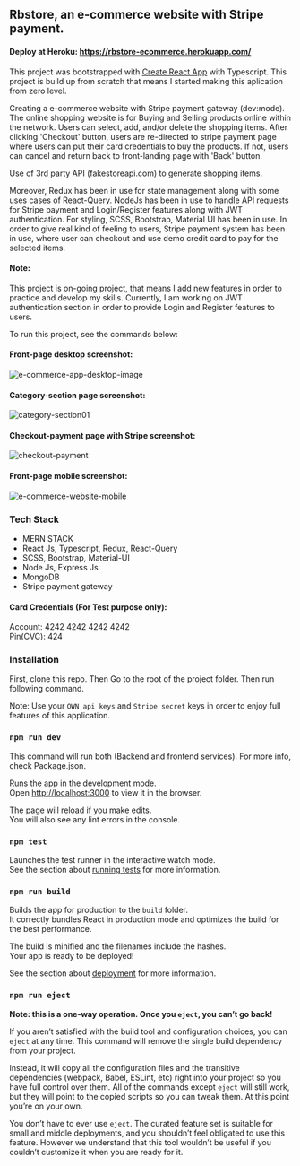 ## Rbstore, an e-commerce website with Stripe payment.

#### Deploy at Heroku: https://rbstore-ecommerce.herokuapp.com/

This project was bootstrapped with [Create React App](https://github.com/facebook/create-react-app) with Typescript. This project is build up from scratch that means I started making this aplication from zero level.

Creating a e-commerce website with Stripe payment gateway (dev:mode). The online shopping website is for Buying and Selling products online within the network. Users can select, add, and/or delete the shopping items. After clicking 'Checkout' button, users are re-directed to stripe payment page where users can put their card credentials to buy the products. If not, users can cancel and return back to front-landing page with 'Back' button.

Use of 3rd party API (fakestoreapi.com) to generate shopping items.

Moreover, Redux has been in use for state management along with some uses cases of React-Query. NodeJs has been in use to handle API requests for Stripe payment and Login/Register features along with JWT authentication. For styling, SCSS, Bootstrap, Material UI has been in use. In order to give real kind of feeling to users, Stripe payment system has been in use, where user can checkout and use demo credit card to pay for the selected items.

#### Note:

This project is on-going project, that means I add new features in order to practice and develop my skills. Currently, I am working on JWT authentication section in order to provide Login and Register features to users.

To run this project, see the commands below:

#### Front-page desktop screenshot:

![e-commerce-app-desktop-image](https://user-images.githubusercontent.com/57314666/130216547-9ad33103-1d65-44ac-a39b-ffd3f01a3f12.png)

#### Category-section page screenshot:

![category-section01](https://user-images.githubusercontent.com/57314666/140048316-7317fd41-e904-4fa7-a915-b3f60e28fea7.png)

#### Checkout-payment page with Stripe screenshot:

![checkout-payment](https://user-images.githubusercontent.com/57314666/140050542-ac5c1da0-9229-4367-9c65-025f6f93519e.png)

#### Front-page mobile screenshot:

![e-commerce-website-mobile](https://user-images.githubusercontent.com/57314666/130216684-61a5dede-9265-4e5c-913f-d2437a283afb.png)

### Tech Stack

-  MERN STACK
-  React Js, Typescript, Redux, React-Query
-  SCSS, Bootstrap, Material-UI
-  Node Js, Express Js
-  MongoDB
-  Stripe payment gateway

#### Card Credentials (For Test purpose only):

Account: 4242 4242 4242 4242 \
Pin(CVC): 424

### Installation

First, clone this repo. Then Go to the root of the project folder. Then run following command.

Note: Use your `OWN api keys` and `Stripe secret` keys in order to enjoy full features of this application.

### `npm run dev`

This command will run both (Backend and frontend services). For more info, check Package.json.

Runs the app in the development mode.\
Open [http://localhost:3000](http://localhost:3000) to view it in the browser.

The page will reload if you make edits.\
You will also see any lint errors in the console.

### `npm test`

Launches the test runner in the interactive watch mode.\
See the section about [running tests](https://facebook.github.io/create-react-app/docs/running-tests) for more information.

### `npm run build`

Builds the app for production to the `build` folder.\
It correctly bundles React in production mode and optimizes the build for the best performance.

The build is minified and the filenames include the hashes.\
Your app is ready to be deployed!

See the section about [deployment](https://facebook.github.io/create-react-app/docs/deployment) for more information.

### `npm run eject`

**Note: this is a one-way operation. Once you `eject`, you can’t go back!**

If you aren’t satisfied with the build tool and configuration choices, you can `eject` at any time. This command will remove the single build dependency from your project.

Instead, it will copy all the configuration files and the transitive dependencies (webpack, Babel, ESLint, etc) right into your project so you have full control over them. All of the commands except `eject` will still work, but they will point to the copied scripts so you can tweak them. At this point you’re on your own.

You don’t have to ever use `eject`. The curated feature set is suitable for small and middle deployments, and you shouldn’t feel obligated to use this feature. However we understand that this tool wouldn’t be useful if you couldn’t customize it when you are ready for it.
